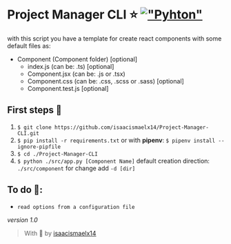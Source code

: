 # Project Manager CLI ⭐ [!["Pyhton"](https://img.shields.io/badge/python-3.9.1%20-gray.svg?longCache=true&logo=python&colorB=yellow)](https://www.python.org/downloads/release/python-391/)

with this script you have a template for create react components with some default files as:


- Component (Component folder) [optional]
  - index.js (can be: .ts) [optional]
  - Component.jsx (can be: .js or .tsx)
  - Component.css (can be:  .css, .scss or .sass)  [optional]
  - Component.test.js [optional]


## First steps 🦶

1. `$ git clone https://github.com/isaacismaelx14/Project-Manager-CLI.git`
2. `$ pip install -r requirements.txt` or with **pipenv**: `$ pipenv install --ignore-pipfile`
3. `$ cd ./Project-Manager-CLI`
4. `$ python ./src/app.py [Component Name]` default creation direction: `./src/component` for change add `-d [dir]`

## To do 📃:
- `read options from a configuration file`

_version 1.0_

> With 💖 by [isaacismaelx14](https://github.com/isaacismaelx14)
